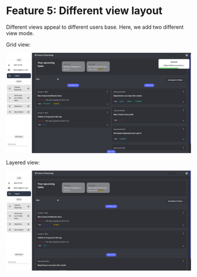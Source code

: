 # Feature 5: Different view layout

Different views appeal to different users base. Here, we add two different view mode.

Grid view:

![Grid view](../../static/img/docs/grid-view.png)

Layered view:

![Layered View](../../static/img/docs/Layered-view.png)

